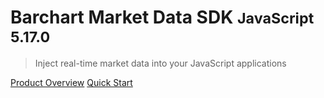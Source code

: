 # Barchart Market Data SDK <small>JavaScript 5.17.0</small>

> Inject real-time market data into your JavaScript applications

[Product Overview](/content/product_overview)
[Quick Start](/content/quick_start)
